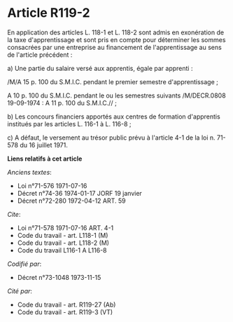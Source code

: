 # Article R119-2

En application des articles L. 118-1 et L. 118-2 sont admis en exonération de la taxe d'apprentissage et sont pris en compte
pour déterminer les sommes consacrées par une entreprise au financement de l'apprentissage au sens de l'article précédent :

a) Une partie du salaire versé aux apprentis, égale par apprenti :

/M/A 15 p. 100 du S.M.I.C. pendant le premier semestre d'apprentissage ;

A 10 p. 100 du S.M.I.C. pendant le ou les semestres suivants /M/DECR.0808 19-09-1974 : A 11 p. 100 du S.M.I.C.// ;

b) Les concours financiers apportés aux centres de formation d'apprentis institués par les articles L. 116-1 à L. 116-8 ;

c) A défaut, le versement au trésor public prévu à l'article 4-1 de la loi n. 71-578 du 16 juillet 1971.

**Liens relatifs à cet article**

_Anciens textes_:

  - Loi n°71-576 1971-07-16
  - Décret n°74-36 1974-01-17 JORF 19 janvier
  - Décret n°72-280 1972-04-12 ART. 59

_Cite_:

  - Loi n°71-578 1971-07-16 ART. 4-1
  - Code du travail - art. L118-1 (M)
  - Code du travail - art. L118-2 (M)
  - Code du travail L116-1 A L116-8

_Codifié par_:

  - Décret n°73-1048 1973-11-15

_Cité par_:

  - Code du travail - art. R119-27 (Ab)
  - Code du travail - art. R119-3 (VT)
